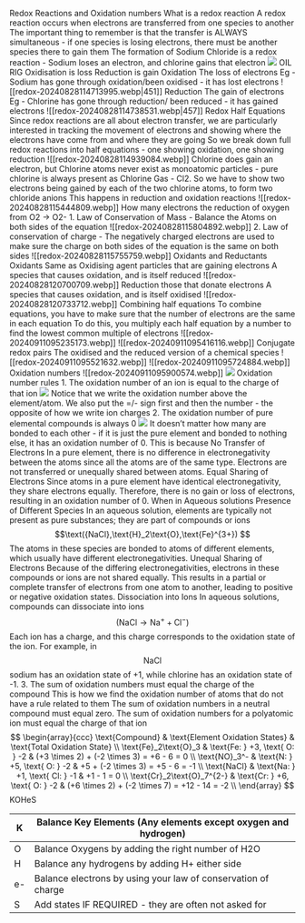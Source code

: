 Redox Reactions and Oxidation numbers
	What is a redox reaction
		A redox reaction occurs when electrons are transferred from one species to another
		The important thing to remember is that the transfer is ALWAYS simultaneous - if one species is losing electrons, there must be another species there to gain them
		The formation of Sodium Chloride is a redox reaction - Sodium loses an electron, and chlorine gains that electron
			![](https://lh7-rt.googleusercontent.com/slidesz/AGV_vUfertRILDCBZDb7gF9b-qBVX37e285bCrHbZiS2nmL0w19q5GmUUrKGnvjuxVhzpOEcpX6vreXL-wYpFqXwis94h4gYD2vi9FcOG3AYmlpayMCZ4Bv_xvTeFYUDfC9pnvL0rOWlLNddg-VNpIoappWzo-k_bVTH=s2048?key=XpJy8fBpxOkflYx2_FZVMg)
		OIL RIG
			Oxidisation is loss
			Reduction is gain
		Oxidation 
			The loss of electrons
			Eg - Sodium has gone through oxidation/been oxidised - it has lost electrons
			![[redox-20240828114713995.webp|451]]
		Reduction
			The gain of electrons
			Eg - Chlorine has gone through reduction/ been reduced - it has gained electrons
			![[redox-20240828114738531.webp|457]]
	Redox Half Equations
		Since redox reactions are all about electron transfer, we are particularly interested in tracking the movement of electrons and showing where the electrons have come from and where they are going
		So we break down full redox reactions into half equations - one showing oxidation, one showing reduction
		![[redox-20240828114939084.webp]]
		Chlorine does gain an electron, but Chlorine atoms never exist as monoatomic particles - pure chlorine is always present as Chlorine Gas - Cl2.
		So we have to show two electrons being gained by each of the two chlorine atoms, to form two chloride anions
		This happens in reduction and oxidation reactions
		![[redox-20240828115444809.webp]]
	How many electrons
		the reduction of oxygen from O2 → O2-
			1. Law of Conservation of Mass - Balance the Atoms on both sides of the equation
				![[redox-20240828115804892.webp]]
			2. Law of conservation of charge - The negatively charged electrons are used to make sure the charge on both sides of the equation is the same on both sides
				![[redox-20240828115755759.webp]]
	Oxidants and Reductants
		Oxidants
			Same as Oxidising agent
			particles that are gaining electrons 
			A species that causes oxidation, and is itself reduced
			![[redox-20240828120700709.webp]]
		Reduction
			those that donate electrons
			A species that causes oxidation, and is itself oxidised
			![[redox-20240828120733712.webp]]
		Combining half equations
			To combine equations, you have to make sure that the number of electrons are the same in each equation
			To do this, you multiply each half equation by a number to find the lowest common multiple of electrons
			![[redox-20240911095235173.webp]]
			![[redox-20240911095416116.webp]]
		Conjugate redox pairs
			The oxidised and the reduced version of a chemical species
			![[redox-20240911095521632.webp]]
			![[redox-20240911095724884.webp]]
		Oxidation numbers
			![[redox-20240911095900574.webp]]
			![](https://lh7-rt.googleusercontent.com/slidesz/AGV_vUcYmc0Xp_A60CXUTeXUEYDTLMEmgPGV6w0hj3-ymcjUT06ZZXbLg0BqY5sS9kIRylIb3eSTiMiuAQG5XVEkmlwAuK6D0-Ot6SvuDfMe1WuHAZoTanpnOUVnXIGlRroY2O25bzC1MyLJNQdJ1aJQJ2ERlxGvvdNU=s2048?key=snu8dr-N36zj2JW33jh_CQ)
			Oxidation number rules
				1. The oxidation number of an ion is equal to the charge of that ion
					![](https://lh7-rt.googleusercontent.com/slidesz/AGV_vUccyOf8JbJ19nnN-RIIg9cgNFFZELwH_qmSZwdNAwisqJqLUX-mV0UPinly7s-NsGZoqiA50KWa6vff3Rgloh6VwCeTUR2Gh6y5Vcff5dXn24TPbWjKgqt2lSQjn0emXso1Uslc5g-ZmbqN0oHFEZejNxqIYxw=s2048?key=snu8dr-N36zj2JW33jh_CQ)
					Notice that we write the oxidation number above the element/atom. 
					We also put the =/- sign first and then the number - the opposite of how we write ion charges
				2. The oxidation number of pure elemental compounds is always 0
					![](https://lh7-rt.googleusercontent.com/slidesz/AGV_vUdH5zVlOVyDO40WKfcaPkfVeuF1Qkfna3WvdKsI676HU7EIyn3lV0kxeXOsm5ehReodPptizl9IQvpgSKXarGoO4iWiKZRDHhpSnHibuy7w2wYrXcEW-qfGTU-2EVOT9JxS_nMwzfu9Y5h1J_towbsCG0TnlkiO=s2048?key=snu8dr-N36zj2JW33jh_CQ)
					It doesn’t matter how many are bonded to each other - if it is just the pure element and bonded to nothing else, it has an oxidation number of 0.
					This is because
						No Transfer of Electrons
							In a pure element, there is no difference in electronegativity between the atoms since all the atoms are of the same type. Electrons are not transferred or unequally shared between atoms.
						Equal Sharing of Electrons
							Since atoms in a pure element have identical electronegativity, they share electrons equally. Therefore, there is no gain or loss of electrons, resulting in an oxidation number of 0.
					When in Aqueous solutions
						Presence of Different Species
							In an aqueous solution, elements are typically not present as pure substances; they are part of compounds or ions $$\text({NaCl},\text{H}_2\text{O},\text{Fe}^{3+}) $$The atoms in these species are bonded to atoms of different elements, which usually have different electronegativities.
						Unequal Sharing of Electrons
							 Because of the differing electronegativities, electrons in these compounds or ions are not shared equally. This results in a partial or complete transfer of electrons from one atom to another, leading to positive or negative oxidation states.
						Dissociation into Ions
						In aqueous solutions, compounds can dissociate into ions$$ 
						(\text{NaCl} \rightarrow \text{Na}^+ + \text{Cl}^-)$$Each ion has a charge, and this charge corresponds to the oxidation state of the ion. For example, in$$ \text{NaCl}$$sodium has an oxidation state of +1, while chlorine has an oxidation state of -1.
				3. The sum of oxidation numbers must equal the charge of the compound
					This is how we find the oxidation number of atoms that do not have a rule related to them 
					The sum of oxidation numbers in a neutral compound must equal zero.
					The sum of oxidation numbers for a polyatomic ion must equal the charge of that ion$$
\begin{array}{ccc}
\text{Compound} & \text{Element Oxidation States} & \text{Total Oxidation State} \\
\text{Fe}_2\text{O}_3 & \text{Fe: } +3, \text{ O: } -2 & (+3 \times 2) + (-2 \times 3) = +6 - 6 = 0 \\
\text{NO}_3^- & \text{N: } +5, \text{ O: } -2 & +5 + (-2 \times 3) = +5 - 6 = -1 \\
\text{NaCl} & \text{Na: } +1, \text{ Cl: } -1 & +1 - 1 = 0 \\
\text{Cr}_2\text{O}_7^{2-} & \text{Cr: } +6, \text{ O: } -2 & (+6 \times 2) + (-2 \times 7) = +12 - 14 = -2 \\
\end{array}
$$
KOHeS

| K   | Balance Key Elements (Any elements except oxygen and hydrogen) |
| --- | -------------------------------------------------------------- |
| O   | Balance Oxygens by adding the right number of H2O              |
| H   | Balance any hydrogens by adding H+ either side                 |
| e-  | Balance electrons by using your law of conservation of charge  |
| S   | Add states IF REQUIRED - they are often not asked for          |


